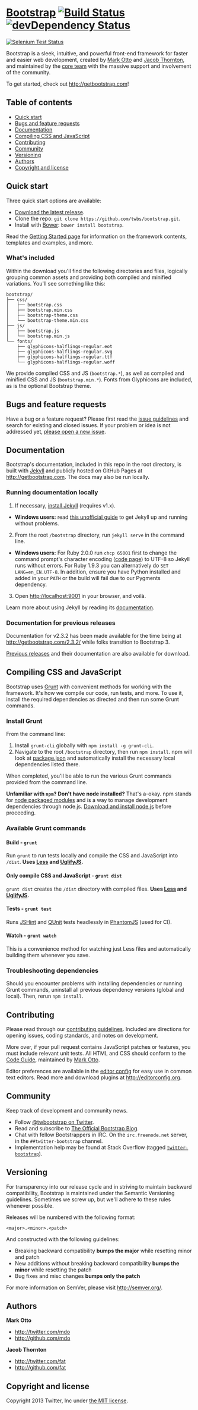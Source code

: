 # [Bootstrap](http://getbootstrap.com) [![Build Status](https://secure.travis-ci.org/twbs/bootstrap.png)](http://travis-ci.org/twbs/bootstrap) [![devDependency Status](https://david-dm.org/twbs/bootstrap/dev-status.png)](https://david-dm.org/twbs/bootstrap#info=devDependencies)
[![Selenium Test Status](https://saucelabs.com/browser-matrix/bootstrap.svg)](https://saucelabs.com/u/bootstrap)

Bootstrap is a sleek, intuitive, and powerful front-end framework for faster and easier web development, created by [Mark Otto](http://twitter.com/mdo) and [Jacob Thornton](http://twitter.com/fat), and maintained by the [core team](https://github.com/twbs?tab=members) with the massive support and involvement of the community.

To get started, check out <http://getbootstrap.com>!

## Table of contents

 - [Quick start](#quick-start)
 - [Bugs and feature requests](#bugs-and-feature-requests)
 - [Documentation](#documentation)
 - [Compiling CSS and JavaScript](#compiling-css-and-javascript)
 - [Contributing](#contributing)
 - [Community](#community)
 - [Versioning](#versioning)
 - [Authors](#authors)
 - [Copyright and license](#copyright-and-license)

## Quick start

Three quick start options are available:

- [Download the latest release](https://github.com/twbs/bootstrap/archive/v3.0.3.zip).
- Clone the repo: `git clone https://github.com/twbs/bootstrap.git`.
- Install with [Bower](http://bower.io): `bower install bootstrap`.

Read the [Getting Started page](http://getbootstrap.com/getting-started/) for information on the framework contents, templates and examples, and more.

### What's included

Within the download you'll find the following directories and files, logically grouping common assets and providing both compiled and minified variations. You'll see something like this:

```
bootstrap/
├── css/
│   ├── bootstrap.css
│   ├── bootstrap.min.css
│   ├── bootstrap-theme.css
│   └── bootstrap-theme.min.css
├── js/
│   ├── bootstrap.js
│   └── bootstrap.min.js
└── fonts/
    ├── glyphicons-halflings-regular.eot
    ├── glyphicons-halflings-regular.svg
    ├── glyphicons-halflings-regular.ttf
    └── glyphicons-halflings-regular.woff
```

We provide compiled CSS and JS (`bootstrap.*`), as well as compiled and minified CSS and JS (`bootstrap.min.*`). Fonts from Glyphicons are included, as is the optional Bootstrap theme.



## Bugs and feature requests

Have a bug or a feature request? Please first read the [issue guidelines](https://github.com/twbs/bootstrap/blob/master/CONTRIBUTING.md#using-the-issue-tracker) and search for existing and closed issues.  If your problem or idea is not addressed yet, [please open a new issue](https://github.com/twbs/bootstrap/issues/new).


## Documentation

Bootstrap's documentation, included in this repo in the root directory, is built with [Jekyll](http://jekyllrb.com) and publicly hosted on GitHub Pages at <http://getbootstrap.com>. The docs may also be run locally.

### Running documentation locally

1. If necessary, [install Jekyll](http://jekyllrb.com/docs/installation) (requires v1.x).
  - **Windows users:** read [this unofficial guide](https://github.com/juthilo/run-jekyll-on-windows/) to get Jekyll up and running without problems.
2. From the root `/bootstrap` directory, run `jekyll serve` in the command line.
  - **Windows users:** For Ruby 2.0.0 run `chcp 65001` first to change the command prompt's character encoding ([code page](http://en.wikipedia.org/wiki/Windows_code_page)) to UTF-8 so Jekyll runs without errors. For Ruby 1.9.3 you can alternatively do `SET LANG=en_EN.UTF-8`. In addition, ensure you have Python installed and added in your `PATH` or the build will fail due to our Pygments dependency.
3. Open <http://localhost:9001> in your browser, and voilà.

Learn more about using Jekyll by reading its [documentation](http://jekyllrb.com/docs/home/).

### Documentation for previous releases

Documentation for v2.3.2 has been made available for the time being at <http://getbootstrap.com/2.3.2/> while folks transition to Bootstrap 3.

[Previous releases](https://github.com/twbs/bootstrap/releases) and their documentation are also available for download.



## Compiling CSS and JavaScript

Bootstrap uses [Grunt](http://gruntjs.com/) with convenient methods for working with the framework. It's how we compile our code, run tests, and more. To use it, install the required dependencies as directed and then run some Grunt commands.

### Install Grunt

From the command line:

1. Install `grunt-cli` globally with `npm install -g grunt-cli`.
2. Navigate to the root `/bootstrap` directory, then run `npm install`. npm will look at [package.json](package.json) and automatically install the necessary local dependencies listed there.

When completed, you'll be able to run the various Grunt commands provided from the command line.

**Unfamiliar with `npm`? Don't have node installed?** That's a-okay. npm stands for [node packaged modules](http://npmjs.org/) and is a way to manage development dependencies through node.js. [Download and install node.js](http://nodejs.org/download/) before proceeding.

### Available Grunt commands

#### Build - `grunt`
Run `grunt` to run tests locally and compile the CSS and JavaScript into `/dist`. **Uses [Less](http://lesscss.org/) and [UglifyJS](http://lisperator.net/uglifyjs/).**

#### Only compile CSS and JavaScript - `grunt dist`
`grunt dist` creates the `/dist` directory with compiled files. **Uses [Less](http://lesscss.org/) and [UglifyJS](http://lisperator.net/uglifyjs/).**

#### Tests - `grunt test`
Runs [JSHint](http://jshint.com) and [QUnit](http://qunitjs.com/) tests headlessly in [PhantomJS](http://phantomjs.org/) (used for CI).

#### Watch - `grunt watch`
This is a convenience method for watching just Less files and automatically building them whenever you save.

### Troubleshooting dependencies

Should you encounter problems with installing dependencies or running Grunt commands, uninstall all previous dependency versions (global and local). Then, rerun `npm install`.



## Contributing

Please read through our [contributing guidelines](https://github.com/twbs/bootstrap/blob/master/CONTRIBUTING.md). Included are directions for opening issues, coding standards, and notes on development.

More over, if your pull request contains JavaScript patches or features, you must include relevant unit tests. All HTML and CSS should conform to the [Code Guide](http://github.com/mdo/code-guide), maintained by [Mark Otto](http://github.com/mdo).

Editor preferences are available in the [editor config](.editorconfig) for easy use in common text editors. Read more and download plugins at <http://editorconfig.org>.



## Community

Keep track of development and community news.

- Follow [@twbootstrap on Twitter](http://twitter.com/twbootstrap).
- Read and subscribe to [The Official Bootstrap Blog](http://blog.getbootstrap.com).
- Chat with fellow Bootstrappers in IRC. On the `irc.freenode.net` server, in the `##twitter-bootstrap` channel.
- Implementation help may be found at Stack Overflow (tagged [`twitter-bootstrap`](http://stackoverflow.com/questions/tagged/twitter-bootstrap)).




## Versioning

For transparency into our release cycle and in striving to maintain backward compatibility, Bootstrap is maintained under the Semantic Versioning guidelines. Sometimes we screw up, but we'll adhere to these rules whenever possible.

Releases will be numbered with the following format:

`<major>.<minor>.<patch>`

And constructed with the following guidelines:

- Breaking backward compatibility **bumps the major** while resetting minor and patch
- New additions without breaking backward compatibility **bumps the minor** while resetting the patch
- Bug fixes and misc changes **bumps only the patch**

For more information on SemVer, please visit <http://semver.org/>.



## Authors

**Mark Otto**

- <http://twitter.com/mdo>
- <http://github.com/mdo>

**Jacob Thornton**

- <http://twitter.com/fat>
- <http://github.com/fat>



## Copyright and license

Copyright 2013 Twitter, Inc under [the MIT license](LICENSE).
